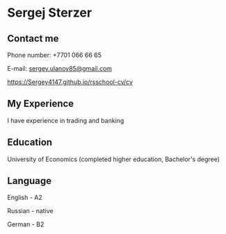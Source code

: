 # Sergej Sterzer

## Contact me
Phone number: +7701 066 66 65

E-mail: sergey.ulanov85@gmail.com

https://Sergey4147.github.io/rsschool-cv/cv

## My Experience
I have experience in trading and banking

## Education
University of Economics (completed higher education, Bachelor's degree)

## Language
English - A2

Russian - native

German - B2

